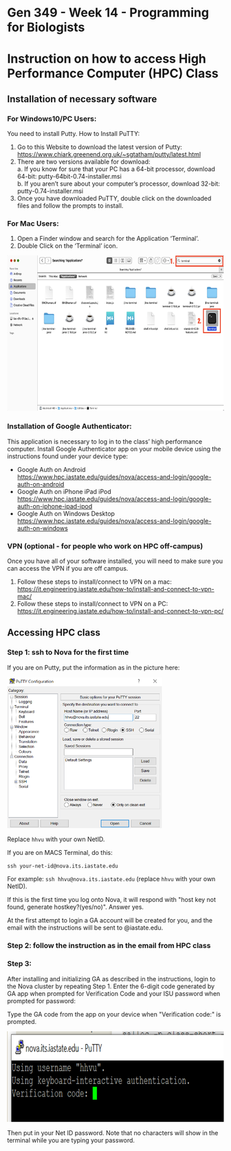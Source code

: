 # Gen 349 - Week 14 - Programming for Biologists
# Instruction on how to access High Performance Computer (HPC) Class

## Installation of necessary software
### For Windows10/PC Users:
You need to install Putty. How to Install PuTTY:   
1. Go to this Website to download the latest version of Putty: https://www.chiark.greenend.org.uk/~sgtatham/putty/latest.html   
2. There are two versions available for download:   
a. If you know for sure that your PC has a 64-bit processor, download 64-bit: putty-64bit-0.74-installer.msi   
b. If you aren’t sure about your computer’s processor, download 32-bit: putty-0.74-installer.msi   
3. Once you have downloaded PuTTY, double click on the downloaded files and follow the prompts to install.   

### For Mac Users:
1. Open a Finder window and search for the Application ‘Terminal’.
2. Double Click on the ‘Terminal’ icon.

<img src="/images/mac_terminal.png" width="660" height="360" />

### Installation of Google Authenticator:
This application is necessary to log in to the class’ high performance computer. Install Google Authenticator app on your mobile device using the instructions found under your device type:
- Google Auth on Android https://www.hpc.iastate.edu/guides/nova/access-and-login/google-auth-on-android
- Google Auth on iPhone iPad iPod https://www.hpc.iastate.edu/guides/nova/access-and-login/google-auth-on-iphone-ipad-ipod
- Google Auth on Windows Desktop https://www.hpc.iastate.edu/guides/nova/access-and-login/google-auth-on-windows

### VPN (optional - for people who work on HPC off-campus)
Once you have all of your software installed, you will need to make sure you can access the VPN if you are off campus.   
1. Follow these steps to install/connect to VPN on a mac:   
https://it.engineering.iastate.edu/how-to/install-and-connect-to-vpn-mac/   
2. Follow these steps to install/connect to VPN on a PC:   
https://it.engineering.iastate.edu/how-to/install-and-connect-to-vpn-pc/  

## Accessing HPC class
### Step 1: ssh to Nova for the first time
If you are on Putty, put the information as in the picture here:

<img src="/images/hpc-class.PNG" width="360" height="350" />

Replace `hhvu` with your own NetID.

If you are on MACS Terminal, do this:
```
ssh your-net-id@nova.its.iastate.edu
```

For example: `ssh hhvu@nova.its.iastate.edu` (replace `hhvu` with your own NetID).

If this is the first time you log onto Nova, it will respond with "host key not found, generate hostkey?(yes/no)". Answer yes.

At the first attempt to login a GA account will be created for you, and the email with the instructions will be sent to <your NetID>@iastate.edu.

### Step 2: follow the instruction as in the email from HPC class

### Step 3:
After installing and initializing GA as described in the instructions, login to the Nova cluster by repeating Step 1. Enter the 6-digit code generated by GA app when prompted for Verification Code and your ISU password when prompted for password:

Type the GA code from the app on your device when "Verification code:" is prompted.

<img src="/images/verify.PNG" width="830" height="210" />

Then put in your Net ID password. Note that no characters will show in the terminal while you are typing your password.
